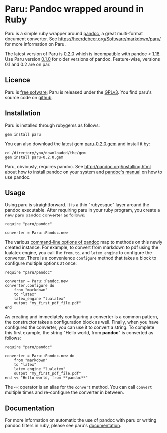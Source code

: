 # Paru: Pandoc wrapped around in Ruby

Paru is a simple ruby wrapper around [pandoc](http://www.pandoc.org), a great
multi-format document converter. See
<https://heerdebeer.org/Software/markdown/paru/> for more information on Paru.

The latest version of Paru is
[0.2.0](https://github.com/htdebeer/paru/blob/master/releases/paru-0.2.0.gem)
which is incompatible with pandoc <
[1.18](http://pandoc.org/releases.html#pandoc-1.18-26-oct-2016). Use Paru
version
[0.1.0](https://github.com/htdebeer/paru/blob/master/releases/paru-0.1.0.gem)
for older versions of pandoc. Feature-wise, versions 0.1 and 0.2 are on par.

## Licence

Paru is [free sofware](https://www.gnu.org/philosophy/free-sw.en.html); Paru
is released under the [GPLv3](https://www.gnu.org/licenses/gpl-3.0.en.html).
You find paru's source code on [github](https://github.com/htdebeer/paru).

## Installation

Paru is installed through rubygems as follows:

    gem install paru


You can also download the latest gem
[paru-0.2.0.gem](https://github.com/htdebeer/paru/blob/master/releases/paru-0.2.0.gem)
and install it by:


    cd /directory/you/downloaded/the/gem
    gem install paru-0.2.0.gem

Paru, obviously, requires pandoc. See <http://pandoc.org/installing.html>
about how to install pandoc on your system and [pandoc's
manual](http://pandoc.org/README.html) on how to use pandoc.

## Usage

Using paru is straightforward. It is a thin "rubyesque" layer around the
pandoc executable. After requiring paru in your ruby program, you create a new
paru pandoc converter as follows:

    require "paru/pandoc"

    converter = Paru::Pandoc.new

The various [command-line options of
pandoc](http://pandoc.org/README.html#options) map to methods on this newly
created instance. For example, to convert from markdown to pdf using the
lualatex engine, you call the `from`, `to`, and `latex_engine` to configure
the converter. There is a convenience `configure` method that takes a block to
configure multiple options at once:

    require "paru/pandoc"

    converter = Paru::Pandoc.new
    converter.configure do
        from "markdown"
        to "latex"
        latex_engine "lualatex"
        output "my_first_pdf_file.pdf"
    end

As creating and immediately configuring a converter is a common pattern, the
constructor takes a configuration block as well. Finally, when you have
configured the converter, you can use it to convert a string. To complete this
first example, the string "Hello world, from **pandoc**" is converted as
follows:

    require "paru/pandoc"

    converter = Paru::Pandoc.new do
        from "markdown"
        to "latex"
        latex_engine "lualatex"
        output "my_first_pdf_file.pdf"
    end << "Hello world, from **pandoc**"

The `<<` operator is an alias for the `convert` method. You can call `convert`
multiple times and re-configure the converter in between. 

## Documentation

For more information on automatic the use of pandoc with paru or writing
pandoc filters in ruby, please see paru's
[documentation](https://heerdebeer.org/Software/markdown/paru/).
